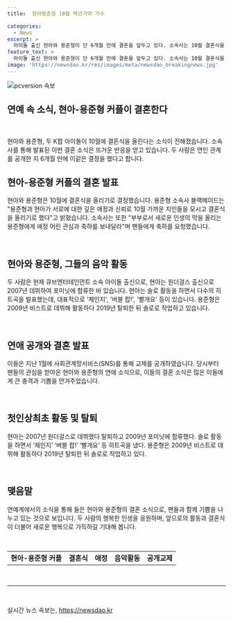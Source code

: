 ```yaml
---
title:  현아용준형 10월 백년가약 가수

categories:
  - News
excerpt: >
  아이돌 출신 현아와 용준형이 단 6개월 만에 결혼을 앞두고 있다. 소속사는 10월 결혼식을 계획 중이며, 두 사람은 현아가 2007년 원더걸스로 데뷔한 뒤 솔로로, 용준형은 2009년 비스트로 데뷔한 뒤 솔로로 활동 중이다. 현아가 입점한 히트곡들로는 ‘체인지’, ‘버블 팝!’, ‘빨개요’ 등이 있으며, 두 사람은 지난 1월 SNS를 통해 교제를 공개하였다.
feature_text: >
  아이돌 출신 현아와 용준형이 단 6개월 만에 결혼을 앞두고 있다. 소속사는 10월 결혼식을 계획 중이며, 두 사람은 현아가 2007년 원더걸스로 데뷔한 뒤 솔로로, 용준형은 2009년 비스트로 데뷔한 뒤 솔로로 활동 중이다. 현아가 입점한 히트곡들로는 ‘체인지’, ‘버블 팝!’, ‘빨개요’ 등이 있으며, 두 사람은 지난 1월 SNS를 통해 교제를 공개하였다.
image: 'https://newsdao.kr/res/images/meta/newsdao_breakingnews.jpg'
---
```


<p><img src="https://newsdao.kr/res/images/meta/newsdao_breakingnews.jpg" alt="pcversion 속보" /></p>

<h2 data-ke-size="size26">연예 속 소식, 현아-용준형 커플이 결혼한다</h2>

<p data-ke-size="size16">&nbsp;</p>

<p>현아와 용준형, 두 K팝 아이돌이 10월에 결혼식을 올린다는 소식이 전해졌습니다. 소속사를 통해 발표된 이번 결혼 소식은 뜨거운 반응을 얻고 있습니다. 두 사람은 연인 관계를 공개한 지 6개월 만에 이같은 결정을 했다고 합니다.</p>

<h2 data-ke-size="size24">현아-용준형 커플의 결혼 발표</h2>

<p>현아와 용준형은 10월에 결혼식을 올리기로 결정했습니다. 용준형 소속사 블랙메이드는 "용준형과 현아가 서로에 대한 깊은 애정과 신뢰로 10월 가까운 지인들을 모시고 결혼식을 올리기로 했다"고 밝혔습니다. 소속사는 또한 "부부로서 새로운 인생의 막을 올리는 용준형에게 애정 어린 관심과 축하를 보내달라"며 팬들에게 축하를 요청했습니다.</p>

<p data-ke-size="size16">&nbsp;</p>

<h2 data-ke-size="size24">현아와 용준형, 그들의 음악 활동</h2>

<p>두 사람은 현재 큐브엔터테인먼트 소속 아이돌 출신으로, 현아는 원더걸스 출신으로 2007년 데뷔하여 포미닛에 합류한 바 있습니다. 현아는 솔로 활동을 하면서 다수의 히트곡을 발표했는데, 대표적으로 '체인지', '버블 팝!', '빨개요' 등이 있습니다. 용준형은 2009년 비스트로 데뷔해 활동하다 2019년 탈퇴한 뒤 솔로로 작업하고 있습니다.</p>

<p data-ke-size="size16">&nbsp;</p>

<h2 data-ke-size="size24">연애 공개와 결혼 발표</h2>

<p>이들은 지난 1월에 사회관계망서비스(SNS)를 통해 교제를 공개하였습니다. 당시부터 팬들의 관심을 받아온 현아와 용준형의 연애 소식으로, 이들의 결혼 소식은 많은 이들에게 큰 충격과 기쁨을 안겨주었습니다.</p>

<p data-ke-size="size16">&nbsp;</p>

<h2 data-ke-size="size24">첫인상최초 활동 및 탈퇴</h2>

<p>현아는 2007년 원더걸스로 데뷔했다 탈퇴하고 2009년 포미닛에 합류했다. 솔로 활동을 하면서 ‘체인지’ ‘버블 팝!’ ‘빨개요’ 등 히트곡을 냈다. 용준형은 2009년 비스트로 데뷔해 활동하다 2019년 탈퇴한 뒤 솔로로 작업하고 있다.</p>

<p data-ke-size="size16">&nbsp;</p>

<h2 data-ke-size="size24">맺음말</h2>

<p>연예계에서의 소식을 통해 들은 현아와 용준형의 결혼 소식으로, 팬들과 함께 기쁨을 나누고 있는 것으로 보입니다. 두 사람의 행복한 인생을 응원하며, 앞으로의 활동과 결혼식이 더불어 새로운 행복으로 가득하길 기대해 봅니다.</p>

<p data-ke-size="size16">&nbsp;</p>

<table>
    <tbody>
        <tr>
            <td style="text-align: center; height: 17px;"><b>현아-용준형 커플</b></td>
            <td style="text-align: center; height: 17px;"><b>결혼식</b></td>
            <td style="text-align: center; height: 17px;"><b>애정</b></td>
            <td style="text-align: center; height: 17px;"><b>음악활동</b></td>
            <td style="text-align: center; height: 17px;"><b>공개교제</b></td>
        </tr>
    </tbody>
</table>

<p data-ke-size="size16">&nbsp;</p>

<hr>

<p data-ke-size="size16">&nbsp;</p>
실시간 뉴스 속보는, <a href="https://newsdao.kr" rel="dofollow">https://newsdao.kr</a>


